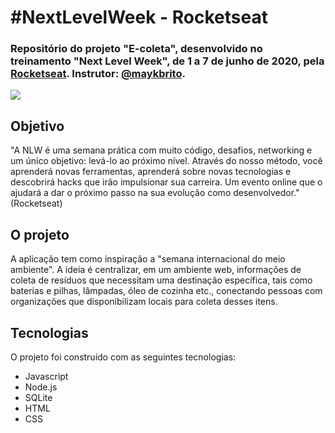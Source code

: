 <h1>#NextLevelWeek - Rocketseat</h1>
<h3>Repositório do projeto "E-coleta", desenvolvido no treinamento "Next Level Week", de 1 a 7 de junho de 2020,
pela <a href="https://rocketseat.com.br/">Rocketseat<a>. Instrutor: <a href="https://github.com/maykbrito">@maykbrito</a>.</h3>
  
<img src="/nlw/ecoleta.png">

<h2>Objetivo</h2>
<p>"A NLW é uma semana prática com muito código, desafios, networking e um único objetivo: levá-lo ao próximo nível.
Através do nosso método, você aprenderá novas ferramentas, aprenderá sobre novas tecnologias e descobrirá hacks que irão
impulsionar sua carreira. Um evento online que o ajudará a dar o próximo passo na sua evolução como desenvolvedor."
(Rocketseat)</p>

<h2>O projeto</h2>
<p>A aplicação tem como inspiração a "semana internacional do meio ambiente".
A ideia é centralizar, em um ambiente web, informações de coleta de resíduos que necessitam uma destinação específica,
tais como baterias e pilhas, lâmpadas, óleo de cozinha etc., conectando pessoas com organizações que disponibilizam
locais para coleta desses itens.

<h2>Tecnologias</h2>
<p>O projeto foi construído com as seguintes tecnologias:</p>
  <ul>
    <li>Javascript</li>
    <li>Node.js</li>    
    <li>SQLite</li>
    <li>HTML</li>
    <li>CSS</li>
  </ul>
